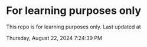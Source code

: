 # For learning purposes only
This repo is for learning purposes only.
Last updated at

Thursday, August 22, 2024 7:24:39 PM

